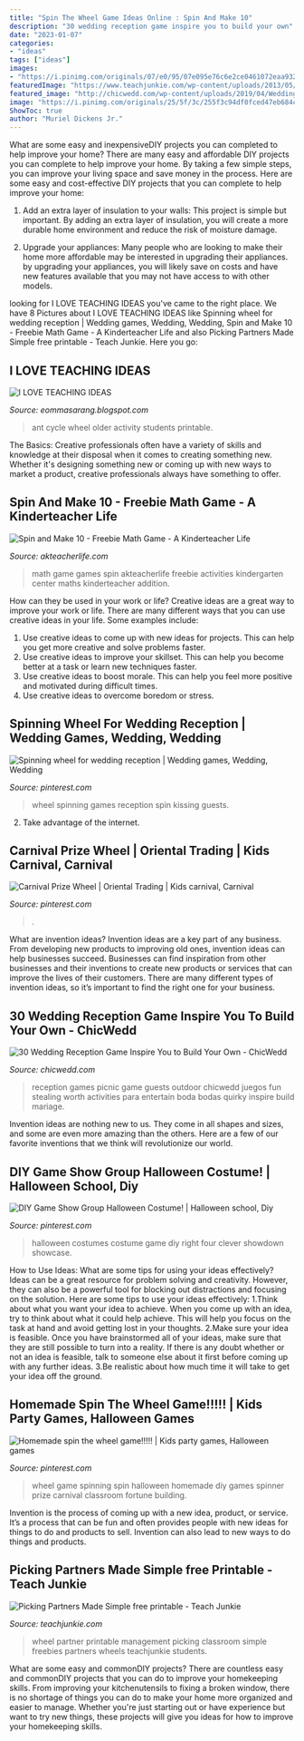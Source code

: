 ```yaml
---
title: "Spin The Wheel Game Ideas Online : Spin And Make 10"
description: "30 wedding reception game inspire you to build your own"
date: "2023-01-07"
categories:
- "ideas"
tags: ["ideas"]
images:
- "https://i.pinimg.com/originals/07/e0/95/07e095e76c6e2ce0461072eaa932e148.jpg"
featuredImage: "https://www.teachjunkie.com/wp-content/uploads/2013/05/partner-wheel-pic-1.jpg"
featured_image: "http://chicwedd.com/wp-content/uploads/2019/04/Wedding-Reception-Game-ideas-1453034043762564810.jpg"
image: "https://i.pinimg.com/originals/25/5f/3c/255f3c94df0fced47eb684cc124bafdb.jpg"
ShowToc: true
author: "Muriel Dickens Jr."
---
```



What are some easy and inexpensiveDIY projects you can completed to help improve your home?
There are many easy and affordable DIY projects you can complete to help improve your home. By taking a few simple steps, you can improve your living space and save money in the process. Here are some easy and cost-effective DIY projects that you can complete to help improve your home: 
1. Add an extra layer of insulation to your walls: This project is simple but important. By adding an extra layer of insulation, you will create a more durable home environment and reduce the risk of moisture damage. 

2. Upgrade your appliances: Many people who are looking to make their home more affordable may be interested in upgrading their appliances. by upgrading your appliances, you will likely save on costs and have new features available that you may not have access to with other models. 


	

		
looking for I LOVE TEACHING IDEAS you've came to the right place. We have 8 Pictures about I LOVE TEACHING IDEAS like Spinning wheel for wedding reception | Wedding games, Wedding, Wedding, Spin and Make 10 - Freebie Math Game - A Kinderteacher Life and also Picking Partners Made Simple free printable - Teach Junkie. Here you go:
		
    
## I LOVE TEACHING IDEAS

<img loading=lazy src="https://1.bp.blogspot.com/-p1O8iUN1jUo/Wb4hiNaGRFI/AAAAAAAAO1U/WsA3ELXBQII2OgDiimT8KEZEgFix9-B2wCLcBGAs/s1600/ant%2Bwheel.png" onerror="this.onerror=null;this.src='https://tse1.mm.bing.net/th?id=OIP.kBov8HIC4BOxK4d96ZYvFgHaDp&amp;pid=15.1';" alt="I LOVE TEACHING IDEAS">

_Source: eommasarang.blogspot.com_

>ant cycle wheel older activity students printable. 

	

The Basics:
Creative professionals often have a variety of skills and knowledge at their disposal when it comes to creating something new. Whether it's designing something new or coming up with new ways to market a product, creative professionals always have something to offer.

    
## Spin And Make 10 - Freebie Math Game - A Kinderteacher Life

<img loading=lazy src="https://www.akteacherlife.com/wp-content/uploads/2019/03/Spin-and-Make-10-math-center-game-1024x1024.jpg" onerror="this.onerror=null;this.src='https://tse4.mm.bing.net/th?id=OIP.BLEL1yQwSSUQpoWPe_Qw_AHaHa&amp;pid=15.1';" alt="Spin and Make 10 - Freebie Math Game - A Kinderteacher Life">

_Source: akteacherlife.com_

>math game games spin akteacherlife freebie activities kindergarten center maths kinderteacher addition. 

	

How can they be used in your work or life?
Creative ideas are a great way to improve your work or life. There are many different ways that you can use creative ideas in your life. Some examples include: 
1. Use creative ideas to come up with new ideas for projects. This can help you get more creative and solve problems faster. 
2. Use creative ideas to improve your skillset. This can help you become better at a task or learn new techniques faster. 
3. Use creative ideas to boost morale. This can help you feel more positive and motivated during difficult times. 
4. Use creative ideas to overcome boredom or stress.

    
## Spinning Wheel For Wedding Reception | Wedding Games, Wedding, Wedding

<img loading=lazy src="https://i.pinimg.com/originals/07/e0/95/07e095e76c6e2ce0461072eaa932e148.jpg" onerror="this.onerror=null;this.src='https://tse1.mm.bing.net/th?id=OIP.OyVOcdbzcroQBg3TOYVyqwHaJ4&amp;pid=15.1';" alt="Spinning wheel for wedding reception | Wedding games, Wedding, Wedding">

_Source: pinterest.com_

>wheel spinning games reception spin kissing guests. 

	

2. Take advantage of the internet.

    
## Carnival Prize Wheel | Oriental Trading | Kids Carnival, Carnival

<img loading=lazy src="https://i.pinimg.com/originals/d1/62/66/d162668c2e6698e76cea07d230f64682.jpg" onerror="this.onerror=null;this.src='https://tse2.mm.bing.net/th?id=OIP.8XHMkiJMJGDJd0sJOaIeqAHaHa&amp;pid=15.1';" alt="Carnival Prize Wheel | Oriental Trading | Kids carnival, Carnival">

_Source: pinterest.com_

>. 

	

What are invention ideas?
Invention ideas are a key part of any business. From developing new products to improving old ones, invention ideas can help businesses succeed. Businesses can find inspiration from other businesses and their inventions to create new products or services that can improve the lives of their customers. There are many different types of invention ideas, so it’s important to find the right one for your business.

    
## 30 Wedding Reception Game Inspire You To Build Your Own - ChicWedd

<img loading=lazy src="http://chicwedd.com/wp-content/uploads/2019/04/Wedding-Reception-Game-ideas-1453034043762564810.jpg" onerror="this.onerror=null;this.src='https://tse2.mm.bing.net/th?id=OIP.kBccBfLvcb5lqXZoSyGRUAHaKz&amp;pid=15.1';" alt="30 Wedding Reception Game Inspire You to Build Your Own - ChicWedd">

_Source: chicwedd.com_

>reception games picnic game guests outdoor chicwedd juegos fun stealing worth activities para entertain boda bodas quirky inspire build mariage. 

	

Invention ideas are nothing new to us. They come in all shapes and sizes, and some are even more amazing than the others. Here are a few of our favorite inventions that we think will revolutionize our world.

    
## DIY Game Show Group Halloween Costume! | Halloween School, Diy

<img loading=lazy src="https://i.pinimg.com/originals/25/5f/3c/255f3c94df0fced47eb684cc124bafdb.jpg" onerror="this.onerror=null;this.src='https://tse4.mm.bing.net/th?id=OIP.bKEYXU8hs_LHGv2PULoR1wHaEK&amp;pid=15.1';" alt="DIY Game Show Group Halloween Costume! | Halloween school, Diy">

_Source: pinterest.com_

>halloween costumes costume game diy right four clever showdown showcase. 

	

How to Use Ideas: What are some tips for using your ideas effectively?
Ideas can be a great resource for problem solving and creativity. However, they can also be a powerful tool for blocking out distractions and focusing on the solution. Here are some tips to use your ideas effectively:
1.Think about what you want your idea to achieve. When you come up with an idea, try to think about what it could help achieve. This will help you focus on the task at hand and avoid getting lost in your thoughts.
2.Make sure your idea is feasible. Once you have brainstormed all of your ideas, make sure that they are still possible to turn into a reality. If there is any doubt whether or not an idea is feasible, talk to someone else about it first before coming up with any further ideas.
3.Be realistic about how much time it will take to get your idea off the ground.

    
## Homemade Spin The Wheel Game!!!!! | Kids Party Games, Halloween Games

<img loading=lazy src="https://i.pinimg.com/originals/42/2e/57/422e577f3408de2adbc8fb19f928fe7b.jpg" onerror="this.onerror=null;this.src='https://tse4.mm.bing.net/th?id=OIP.r9gKEIHLUi0GmG2DO0UEkAHaJ6&amp;pid=15.1';" alt="Homemade spin the wheel game!!!!! | Kids party games, Halloween games">

_Source: pinterest.com_

>wheel game spinning spin halloween homemade diy games spinner prize carnival classroom fortune building. 

	

Invention is the process of coming up with a new idea, product, or service. It’s a process that can be fun and often provides people with new ideas for things to do and products to sell. Invention can also lead to new ways to do things and products.

    
## Picking Partners Made Simple free Printable - Teach Junkie

<img loading=lazy src="https://www.teachjunkie.com/wp-content/uploads/2013/05/partner-wheel-pic-1.jpg" onerror="this.onerror=null;this.src='https://tse3.mm.bing.net/th?id=OIP.w5x-Mk7dA84ERSKQ7yXpYAHaFj&amp;pid=15.1';" alt="Picking Partners Made Simple free printable - Teach Junkie">

_Source: teachjunkie.com_

>wheel partner printable management picking classroom simple freebies partners wheels teachjunkie students. 

	

What are some easy and commonDIY projects?
There are countless easy and commonDIY projects that you can do to improve your homekeeping skills. From improving your kitchenutensils to fixing a broken window, there is no shortage of things you can do to make your home more organized and easier to manage. Whether you're just starting out or have experience but want to try new things, these projects will give you ideas for how to improve your homekeeping skills.

